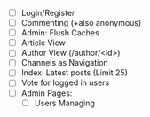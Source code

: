 - [ ] Login/Register
- [ ] Commenting (+also anonymous)
- [ ] Admin: Flush Caches
- [ ] Article View
- [ ] Author View (/author/\<id\>)
- [ ] Channels as Navigation
- [ ] Index: Latest posts (Limit 25)
- [ ] Vote for logged in users
- [ ] Admin Pages:
  - [ ] Users Managing